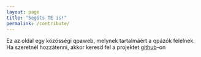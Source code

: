```yaml
---
layout: page
title: "Segíts TE is!"
permalink: /contribute/
---
```


Ez az oldal egy közösségi qpaweb, melynek tartalmáért a qpázók felelnek. Ha szeretnél hozzátenni, akkor keresd fel a projektet [github][github-link]-on


[github-link]: https://github.com/kiskoza/qpaweb
